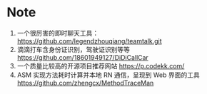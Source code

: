 # Note
1. 一个很厉害的即时聊天工具：
https://github.com/legendzhouqiang/teamtalk.git
2. 滴滴打车含身份证识别，驾驶证识别等等
https://github.com/18601949127/DiDiCallCar
3. 一个质量比较高的开源项目推荐网站
https://p.codekk.com/
4. ASM 实现方法耗时计算并本地 RN 通信，呈现到 Web 界面的工具
https://github.com/zhengcx/MethodTraceMan
